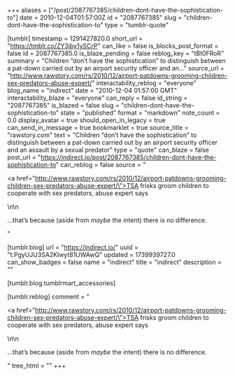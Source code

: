 +++
aliases = ["/post/2087767385/children-dont-have-the-sophistication-to"]
date = 2010-12-04T01:57:00Z
id = "2087767385"
slug = "children-dont-have-the-sophistication-to"
type = "tumblr-quote"

[tumblr]
timestamp = 1291427820.0
short_url = "https://tmblr.co/ZY3jby1ySCrP"
can_like = false
is_blocks_post_format = false
id = 2087767385.0
is_blaze_pending = false
reblog_key = "tBt0FRoR"
summary = "Children “don’t have the sophistication” to distinguish between a pat-down carried out by an airport security officer and an..."
source_url = "http://www.rawstory.com/rs/2010/12/airport-patdowns-grooming-children-sex-predators-abuse-expert/"
interactability_reblog = "everyone"
blog_name = "indirect"
date = "2010-12-04 01:57:00 GMT"
interactability_blaze = "everyone"
can_reply = false
id_string = "2087767385"
is_blazed = false
slug = "children-dont-have-the-sophistication-to"
state = "published"
format = "markdown"
note_count = 0.0
display_avatar = true
should_open_in_legacy = true
can_send_in_message = true
bookmarklet = true
source_title = "rawstory.com"
text = "Children &ldquo;don&rsquo;t have the sophistication&rdquo; to distinguish between a pat-down carried out by an airport security officer and an assault by a sexual predator"
type = "quote"
can_blaze = false
post_url = "https://indirect.io/post/2087767385/children-dont-have-the-sophistication-to"
can_reblog = false
source = "<p><a href=\"http://www.rawstory.com/rs/2010/12/airport-patdowns-grooming-children-sex-predators-abuse-expert/\">TSA frisks groom children to cooperate with sex predators, abuse expert says</a></p>\n\n<p>…that&rsquo;s because (aside from <em>maybe</em> the intent) there is no difference.</p>"

[tumblr.blog]
url = "https://indirect.io/"
uuid = "t:PgyUJU3SA2Klwyt81UWAwQ"
updated = 1739939727.0
can_show_badges = false
name = "indirect"
title = "indirect"
description = ""

[tumblr.blog.tumblrmart_accessories]

[tumblr.reblog]
comment = "<p><a href=\"http://www.rawstory.com/rs/2010/12/airport-patdowns-grooming-children-sex-predators-abuse-expert/\">TSA frisks groom children to cooperate with sex predators, abuse expert says</a></p>\n\n<p>…that’s because (aside from <em>maybe</em> the intent) there is no difference.</p>"
tree_html = ""
+++

